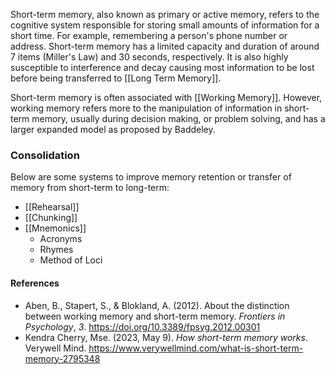 Short-term memory, also known as primary or active memory, refers to the cognitive system responsible for storing small amounts of information for a short time. For example, remembering a person's phone number or address. Short-term memory has a limited capacity and duration of around 7 items (Miller's Law) and 30 seconds, respectively. It is also highly susceptible to interference and decay causing most information to be lost before being transferred to [[Long Term Memory]].

Short-term memory is often associated with [[Working Memory]]. However, working memory refers more to the manipulation of information in short-term memory, usually during decision making, or problem solving, and has a larger expanded model as proposed by Baddeley.

### Consolidation
Below are some systems to improve memory retention or transfer of memory from short-term to long-term:
- [[Rehearsal]]
- [[Chunking]]
- [[Mnemonics]]
	- Acronyms
	- Rhymes
	- Method of Loci

#### References
- Aben, B., Stapert, S., & Blokland, A. (2012). About the distinction between working memory and short-term memory. _Frontiers in Psychology_, _3_. https://doi.org/10.3389/fpsyg.2012.00301
- Kendra Cherry, Mse. (2023, May 9). _How short-term memory works_. Verywell Mind. https://www.verywellmind.com/what-is-short-term-memory-2795348
